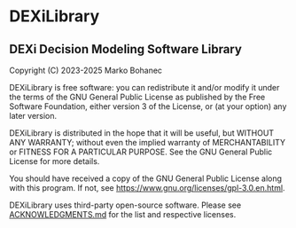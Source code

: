 DEXiLibrary
===========

DEXi Decision Modeling Software Library
---------------------------------------

Copyright (C) 2023-2025 Marko Bohanec

DEXiLibrary is free software: you can redistribute it and/or modify
it under the terms of the GNU General Public License as published by
the Free Software Foundation, either version 3 of the License, or
(at your option) any later version.

DEXiLibrary is distributed in the hope that it will be useful,
but WITHOUT ANY WARRANTY; without even the implied warranty of
MERCHANTABILITY or FITNESS FOR A PARTICULAR PURPOSE. See the
GNU General Public License for more details.

You should have received a copy of the GNU General Public License
along with this program. If not, see <https://www.gnu.org/licenses/gpl-3.0.en.html>.

DEXiLibrary uses third-party open-source software. Please see
[ACKNOWLEDGMENTS.md](./ACKNOWLEDGMENTS.md) for the list and respective
licenses.